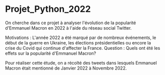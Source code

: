 # Projet_Python_2022

On cherche dans ce projet à analyser l'évolution de la popularité d'Emmanuel Macron en 2022 à l'aide du réseau social Twitter.

Motivations : 
L'année 2022 a été marqué par de nombreux événements, le début de la guerre en Ukraine, les élections présidentielles ou encore la crise du Covid qui continue d'affecter la France.
Question : 
Quels ont été les effets sur la popularité d'Emmanuel Macron?

Pour réaliser cette étude, on a récolté des tweets dans lesquels Emmanuel Macron était mentionné de Janvier 2022 à Novembre 2022.
